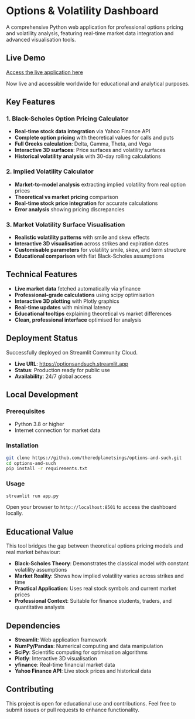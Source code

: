 # Options & Volatility Dashboard

A comprehensive Python web application for professional options pricing and volatility analysis, featuring real-time market data integration and advanced visualisation tools.

## Live Demo

[Access the live application here](https://optionsandsuch.streamlit.app)

Now live and accessible worldwide for educational and analytical purposes.

## Key Features

### 1. Black-Scholes Option Pricing Calculator
- **Real-time stock data integration** via Yahoo Finance API
- **Complete option pricing** with theoretical values for calls and puts
- **Full Greeks calculation**: Delta, Gamma, Theta, and Vega
- **Interactive 3D surfaces**: Price surfaces and volatility surfaces
- **Historical volatility analysis** with 30-day rolling calculations

### 2. Implied Volatility Calculator
- **Market-to-model analysis** extracting implied volatility from real option prices
- **Theoretical vs market pricing** comparison
- **Real-time stock price integration** for accurate calculations
- **Error analysis** showing pricing discrepancies

### 3. Market Volatility Surface Visualisation
- **Realistic volatility patterns** with smile and skew effects
- **Interactive 3D visualisation** across strikes and expiration dates
- **Customisable parameters** for volatility smile, skew, and term structure
- **Educational comparison** with flat Black-Scholes assumptions

## Technical Features

- **Live market data** fetched automatically via yfinance
- **Professional-grade calculations** using scipy optimisation
- **Interactive 3D plotting** with Plotly graphics
- **Real-time updates** with minimal latency
- **Educational tooltips** explaining theoretical vs market differences
- **Clean, professional interface** optimised for analysis

## Deployment Status

Successfully deployed on Streamlit Community Cloud.
- **Live URL**: https://optionsandsuch.streamlit.app
- **Status**: Production ready for public use
- **Availability**: 24/7 global access

## Local Development

### Prerequisites

- Python 3.8 or higher
- Internet connection for market data

### Installation

```bash
git clone https://github.com/theredplanetsings/options-and-such.git
cd options-and-such
pip install -r requirements.txt
```

### Usage

```bash
streamlit run app.py
```

Open your browser to `http://localhost:8501` to access the dashboard locally.

## Educational Value

This tool bridges the gap between theoretical options pricing models and real market behaviour:

- **Black-Scholes Theory**: Demonstrates the classical model with constant volatility assumptions
- **Market Reality**: Shows how implied volatility varies across strikes and time
- **Practical Application**: Uses real stock symbols and current market prices
- **Professional Context**: Suitable for finance students, traders, and quantitative analysts

## Dependencies

- **Streamlit**: Web application framework
- **NumPy/Pandas**: Numerical computing and data manipulation
- **SciPy**: Scientific computing for optimisation algorithms
- **Plotly**: Interactive 3D visualisation
- **yfinance**: Real-time financial market data
- **Yahoo Finance API**: Live stock prices and historical data

## Contributing

This project is open for educational use and contributions. Feel free to submit issues or pull requests to enhance functionality.